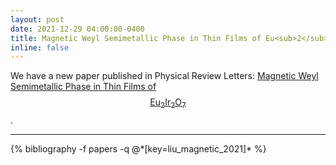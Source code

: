 ```yaml
---
layout: post
date: 2021-12-29 04:00:00-0400
title: Magnetic Weyl Semimetallic Phase in Thin Films of Eu<sub>2</sub>Ir<sub>2</sub>O<sub>7</sub> published in Physical Review Letters
inline: false
---
```


We have a new paper published in Physical Review Letters: [Magnetic Weyl Semimetallic Phase in Thin Films of $$\mathrm{Eu}_2\mathrm{Ir}_2\mathrm{O}_7$$](https://link.aps.org/doi/10.1103/PhysRevLett.127.277204).

***

<div class="publications">
{% bibliography -f papers -q @*[key=liu_magnetic_2021]* %}
</div>